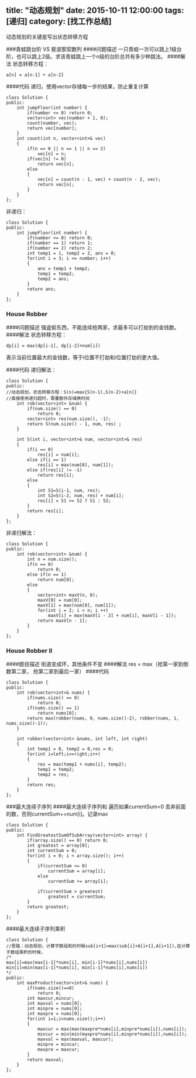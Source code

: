 title: "动态规划"
date: 2015-10-11 12:00:00
tags: [递归]
category: [找工作总结]
---

动态规划的关键是写出状态转移方程

###青蛙跳台阶 VS 斐波那契数列
####问题描述
一只青蛙一次可以跳上1级台阶，也可以跳上2级。求该青蛙跳上一个n级的台阶总共有多少种跳法。
####解法
状态转移方程：

	a[n] = a[n-1] + a[n-2]
####代码
递归，使用vector存储每一步的结果，防止重复计算

	class Solution {
	public:
	    int jumpFloor(int number) {
	        if(number <= 0) return 0;
	        vector<int> vec(number + 1, 0);
	        count(number, vec);
	        return vec[number];
	    }
	    int count(int n, vector<int>& vec)
	    {
	        if(n == 0 || n == 1 || n == 2)
	            vec[n] = n;
	        if(vec[n] != 0)
	            return vec[n];
	        else
	        {
	            vec[n] = count(n - 1, vec) + count(n - 2, vec);
	            return vec[n];
	        }
	    }
	};
非递归：

	class Solution {
	public:
	    int jumpFloor(int number) {
	        if(number <= 0) return 0;
	        if(number == 1) return 1;
	        if(number == 2) return 2;
	        int temp1 = 1, temp2 = 2, ans = 0;
	        for(int i = 3; i <= number; i++)
	        {
	            ans = temp1 + temp2;
	            temp1 = temp2;
	            temp2 = ans;
	        }
	        return ans;
	    }
	};

### House Robber
####问题描述
强盗偷东西，不能连续抢两家，求最多可以打劫到的金钱数。
####解法
状态转移方程：

	dp[i] = max(dp[i-1], dp[i-2]+num[i])
表示当前位置最大的金钱数，等于i位置不打劫和i位置打劫的更大值。

####代码
递归解法：

	class Solution {
	public:
	//动态规划，状态转移方程：S(n)=max{S(n-1),S(n-2)+a[n]}
	//直接使用递归超时，需要额外存储换时间
	    int rob(vector<int> &num) {
	        if(num.size() == 0)
	            return 0;
	        vector<int> res(num.size(), -1);
	        return S(num.size() - 1, num, res) ;
	    }
	    
	    int S(int i, vector<int>& num, vector<int>& res)
	    {
	        if(i == 0)
	            res[i] = num[i];
	        else if(i == 1)
	            res[i] = max(num[0], num[1]);
	        else if(res[i] != -1) 
	            return res[i];
	        else
	        {
	            int S1=S(i-1, num, res);
	            int S2=S(i-2, num, res) + num[i];
	            res[i] = S1 >= S2 ? S1 : S2;
	        }
	        return res[i];
	    }
	};

非递归解法：

	class Solution {
	public:
	    int rob(vector<int> &num) {
	        int n = num.size();
	        if(n == 0)
	            return 0;
	        else if(n == 1)
	            return num[0];
	        else
	        {
	            vector<int> maxV(n, 0);
	            maxV[0] = num[0];
	            maxV[1] = max(num[0], num[1]);
	            for(int i = 2; i < n; i ++)
	                maxV[i] = max(maxV[i - 2] + num[i], maxV[i - 1]);
	            return maxV[n - 1];
	        }
	    }
	};

### House Robber II
####题目描述
街道变成环，其他条件不变
####解法
res = max（抢第一家到倒数第二家， 抢第二家到最后一家）
####代码

	class Solution {
	public:
	    int rob(vector<int>& nums) {
	        if(nums.size() == 0)
	            return 0;
	        if(nums.size() == 1)
	            return nums[0];
	        return max(robber(nums, 0, nums.size()-2), robber(nums, 1, nums.size()-1));
	    }
	    
	    int robber(vector<int> &nums, int left, int right)
	    {
	        int temp1 = 0, temp2 = 0,res = 0;
	        for(int i=left;i<=right;i++)
	        {
	            res = max(temp1 + nums[i], temp2);
	            temp1 = temp2;
	            temp2 = res;
	        }
	        return res;
	    }
	};

###最大连续子序列
####最大连续子序列和
遍历如果currentSum<0 丢弃前面的数，否则currentSum+=num[i]。记录max

	class Solution {
	public:
	    int FindGreatestSumOfSubArray(vector<int> array) {
	        if(array.size() == 0) return 0;
	        int greatest = array[0];
	        int currentSum = 0;
	        for(int i = 0; i < array.size(); i++)
	        {
	            if(currentSum <= 0)
	                currentSum = array[i];
	            else
	                currentSum += array[i];
	             
	            if(currentSum > greatest)
	                greatest = currentSum;
	        }
	        return greatest;
	    }
	};

####最大连续子序列乘积

	class Solution {
	//思路：动态规划，计算字数组和的时候sub[i+1]=max(sub[i]+A[i+1],A[i+1]),在计算子数组乘积的时候，
	/*
	max[i]=max(max[i-1]*nums[i], min[i-1]*nums[i],nums[i])
	min[i]=min(max[i-1]*nums[i], min[i-1]*nums[i],nums[i])
	*/
	public:
	    int maxProduct(vector<int>& nums) {
	        if(nums.size()==0)
	            return 0;
	        int maxcur,mincur;
	        int maxval = nums[0];
	        int minpre = nums[0];
	        int maxpre = nums[0];
	        for(int i=1;i<nums.size();i++)
	        {
	            maxcur = max(max(maxpre*nums[i],minpre*nums[i]),nums[i]);
	            mincur = min(min(maxpre*nums[i],minpre*nums[i]),nums[i]);
	            maxval = max(maxval, maxcur);
	            minpre = mincur;
	            maxpre = maxcur;
	        }
	        return maxval;
	    }
	};